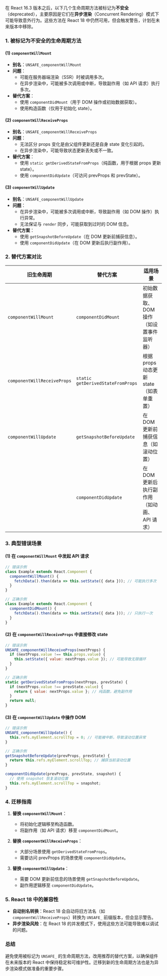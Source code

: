 在 React 16.3 版本之后，以下几个生命周期方法被标记为**不安全**（deprecated），主要原因是它们在**异步渲染**（Concurrent Rendering）模式下可能导致意外行为。这些方法在 React 18 中仍然可用，但会触发警告，计划在未来版本中移除。


### **1. 被标记为不安全的生命周期方法**
#### **(1) `componentWillMount`**
- **别名**：`UNSAFE_componentWillMount`
- **问题**：
  - 可能在服务器端渲染（SSR）时被调用多次。
  - 在异步渲染中，可能被多次调用或中断，导致副作用（如 API 请求）执行多次。
- **替代方案**：
  - 使用 `componentDidMount`（用于 DOM 操作或初始数据获取）。
  - 使用构造函数（仅用于初始化 state）。

#### **(2) `componentWillReceiveProps`**
- **别名**：`UNSAFE_componentWillReceiveProps`
- **问题**：
  - 无法区分 props 变化是由父组件更新还是自身 state 变化引起的。
  - 在异步渲染中，可能导致状态更新丢失或不一致。
- **替代方案**：
  - 使用 `static getDerivedStateFromProps`（纯函数，用于根据 props 更新 state）。
  - 使用 `componentDidUpdate`（可访问 prevProps 和 prevState）。

#### **(3) `componentWillUpdate`**
- **别名**：`UNSAFE_componentWillUpdate`
- **问题**：
  - 在异步渲染中，可能被多次调用或中断，导致副作用（如 DOM 操作）执行异常。
  - 无法保证与 `render` 同步，可能获取到过时的 DOM 信息。
- **替代方案**：
  - 使用 `getSnapshotBeforeUpdate`（在 DOM 更新前捕获信息）。
  - 使用 `componentDidUpdate`（在 DOM 更新后执行副作用）。


### **2. 替代方案对比**
| **旧生命周期**               | **替代方案**                     | **适用场景**                                                                 |
|------------------------------|----------------------------------|-----------------------------------------------------------------------------|
| `componentWillMount`         | `componentDidMount`             | 初始数据获取、DOM 操作（如设置事件监听器）                                   |
| `componentWillReceiveProps`  | `static getDerivedStateFromProps` | 根据 props 动态更新 state（如表单重置）                                      |
| `componentWillUpdate`        | `getSnapshotBeforeUpdate`       | 在 DOM 更新前捕获信息（如滚动位置）                                          |
|                              | `componentDidUpdate`            | 在 DOM 更新后执行副作用（如动画、API 请求）                                  |


### **3. 典型错误场景**
#### **(1) 在 `componentWillMount` 中发起 API 请求**
```jsx
// 错误示例
class Example extends React.Component {
  componentWillMount() {
    fetchData().then(data => this.setState({ data })); // 可能执行多次
  }
}

// 正确示例
class Example extends React.Component {
  componentDidMount() {
    fetchData().then(data => this.setState({ data })); // 只执行一次
  }
}
```

#### **(2) 在 `componentWillReceiveProps` 中直接修改 state**
```jsx
// 错误示例
UNSAFE_componentWillReceiveProps(nextProps) {
  if (nextProps.value !== this.props.value) {
    this.setState({ value: nextProps.value }); // 可能导致无限循环
  }
}

// 正确示例
static getDerivedStateFromProps(nextProps, prevState) {
  if (nextProps.value !== prevState.value) {
    return { value: nextProps.value }; // 纯函数，避免副作用
  }
  return null;
}
```

#### **(3) 在 `componentWillUpdate` 中操作 DOM**
```jsx
// 错误示例
UNSAFE_componentWillUpdate() {
  this.refs.myElement.scrollTop = 0; // 可能被中断，导致滚动位置异常
}

// 正确示例
getSnapshotBeforeUpdate(prevProps, prevState) {
  return this.refs.myElement.scrollTop; // 捕获当前滚动位置
}

componentDidUpdate(prevProps, prevState, snapshot) {
  // 使用 snapshot 恢复滚动位置
  this.refs.myElement.scrollTop = snapshot;
}
```


### **4. 迁移指南**
1. **替换 `componentWillMount`**：
   - 将初始化逻辑移至构造函数。
   - 将副作用（如 API 请求）移至 `componentDidMount`。

2. **替换 `componentWillReceiveProps`**：
   - 大部分场景使用 `getDerivedStateFromProps`。
   - 需要访问 prevProps 的场景使用 `componentDidUpdate`。

3. **替换 `componentWillUpdate`**：
   - 需要 DOM 更新前信息的场景使用 `getSnapshotBeforeUpdate`。
   - 副作用逻辑移至 `componentDidUpdate`。


### **5. React 18 中的兼容性**
- **自动别名转换**：React 18 会自动将旧方法名（如 `componentWillReceiveProps`）转换为 `UNSAFE_` 前缀版本，但会显示警告。
- **异步渲染风险**：在 React 18 的并发模式下，使用这些方法可能导致难以调试的问题。


### **总结**
避免使用被标记为 `UNSAFE_` 的生命周期方法，改用推荐的替代方案，以确保组件在未来版本的 React 中保持稳定和可维护性。迁移到新的生命周期方法也是为异步渲染模式做准备的重要步骤。